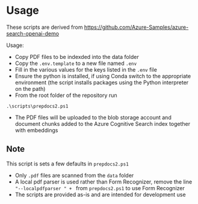 # Usage
These scripts are derived from https://github.com/Azure-Samples/azure-search-openai-demo

Usage:
- Copy PDF files to be indexded into the data folder
- Copy the ```.env.template``` to a new file named ```.env```
- Fill in the various values for the keys listed in the ```.env``` file 
- Ensure the python is installed, if using Conda switch to the appropriate environment (the script installs packages using the Python interpreter on the path)
- From the root folder of the repository run
```
.\scripts\prepdocs2.ps1
```
- The PDF files will be uploaded to the blob storage account and document chunks added to the Azure Cognitive Search index together with embeddings

## Note
This script is sets a few defaults in ```prepdocs2.ps1```
- Only ```.pdf``` files are scanned from the ```data``` folder
- A local pdf parser is used rather than Form Recognizer, remove the line ```"--localpdfparser " + ``` from ```prepdocs2.ps1``` to use Form Recognizer
- The scripts are provided as-is and are intended for development use